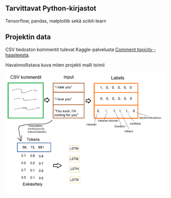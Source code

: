 ## Tarvittavat Python-kirjastot

Tensorflow, pandas, matplotlib sekä scikit-learn

## Projektin data

CSV tiedoston kommentit tulevat Kaggle-palvelusta [Comment toxicity -haasteesta](https://www.kaggle.com/competitions/jigsaw-toxic-comment-classification-challenge/overview).

Havainnollistava kuva miten projekti malli toimii

![Havainnollistava kuva miten data toimii](./img/Malli.png)